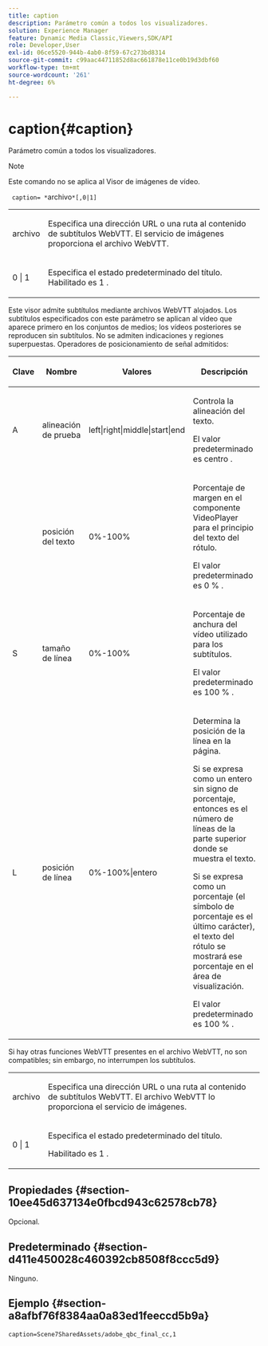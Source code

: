 ```yaml
---
title: caption
description: Parámetro común a todos los visualizadores.
solution: Experience Manager
feature: Dynamic Media Classic,Viewers,SDK/API
role: Developer,User
exl-id: 06ce5520-944b-4ab0-8f59-67c273bd8314
source-git-commit: c99aac44711852d8ac661878e11ce0b19d3dbf60
workflow-type: tm+mt
source-wordcount: '261'
ht-degree: 6%

---
```


# caption{#caption}

Parámetro común a todos los visualizadores.

>[!NOTE]
>
>Este comando no se aplica al Visor de imágenes de vídeo.

` caption= *`archivo`*[,0|1]`

<table id="table_9B98C97485DD4DEB8A6ECBCE8DF6B886"> 
 <tbody> 
  <tr> 
   <td colname="col1"> <p> <span class="codeph"> <span class="varname"> archivo </span> </span> </p> </td> 
   <td colname="col2"> <p> Especifica una dirección URL o una ruta al contenido de subtítulos WebVTT. El servicio de imágenes proporciona el archivo WebVTT. </p> </td> 
  </tr> 
  <tr> 
   <td colname="col1"> <p> <span class="codeph"> 0 | 1 </span> </p> </td> 
   <td colname="col2"> <p> Especifica el estado predeterminado del título. Habilitado es <span class="codeph"> 1 </span>. </p> </td> 
  </tr> 
 </tbody> 
</table>

Este visor admite subtítulos mediante archivos WebVTT alojados. Los subtítulos especificados con este parámetro se aplican al vídeo que aparece primero en los conjuntos de medios; los vídeos posteriores se reproducen sin subtítulos. No se admiten indicaciones y regiones superpuestas. Operadores de posicionamiento de señal admitidos:

<table id="table_E752D7D8C1AA40C6B8A7057D2BB379C1"> 
 <thead> 
  <tr> 
   <th colname="col1" class="entry"> <p>Clave </p> </th> 
   <th colname="col2" class="entry"> <p>Nombre </p> </th> 
   <th colname="col3" class="entry"> <p>Valores </p> </th> 
   <th colname="col4" class="entry"> <p>Descripción </p> </th> 
  </tr> 
 </thead>
 <tbody> 
  <tr> 
   <td colname="col1"> <p> <span class="codeph"> A </span> </p> </td> 
   <td colname="col2"> <p>alineación de prueba </p> </td> 
   <td colname="col3"> <p> <span class="codeph"> left|right|middle|start|end </span> </p> </td> 
   <td colname="col4"> <p> Controla la alineación del texto. </p> <p>El valor predeterminado es <span class="codeph"> centro </span>. </p> </td> 
  </tr> 
  <tr> 
   <td colname="col1"> <p> <span class="codeph">  </span> </p> </td> 
   <td colname="col2"> <p>posición del texto </p> </td> 
   <td colname="col3"> <p> 0%-100% </p> </td> 
   <td colname="col4"> <p> Porcentaje de margen en el componente VideoPlayer para el principio del texto del rótulo. </p> <p>El valor predeterminado es <span class="codeph"> 0 % </span>. </p> </td> 
  </tr> 
  <tr> 
   <td colname="col1"> <p> <span class="codeph"> S </span> </p> </td> 
   <td colname="col2"> <p>tamaño de línea </p> </td> 
   <td colname="col3"> <p> 0%-100% </p> </td> 
   <td colname="col4"> <p> Porcentaje de anchura del vídeo utilizado para los subtítulos. </p> <p>El valor predeterminado es <span class="codeph"> 100 % </span>. </p> </td> 
  </tr> 
  <tr> 
   <td colname="col1"> <p> <span class="codeph"> L </span> </p> </td> 
   <td colname="col2"> <p>posición de línea </p> </td> 
   <td colname="col3"> <p> 0%-100%|entero </p> </td> 
   <td colname="col4"> <p> Determina la posición de la línea en la página. </p> <p>Si se expresa como un entero sin signo de porcentaje, entonces es el número de líneas de la parte superior donde se muestra el texto. </p> <p>Si se expresa como un porcentaje (el símbolo de porcentaje es el último carácter), el texto del rótulo se mostrará ese porcentaje en el área de visualización. </p> <p>El valor predeterminado es <span class="codeph"> 100 % </span>. </p> </td> 
  </tr> 
 </tbody> 
</table>

Si hay otras funciones WebVTT presentes en el archivo WebVTT, no son compatibles; sin embargo, no interrumpen los subtítulos.

<table id="table_CB7B4DFC6B654AECA1AF6594E3FD5C46"> 
 <tbody> 
  <tr> 
   <td colname="col1"> <p> <span class="codeph"> <span class="varname"> archivo </span> </span> </p> </td> 
   <td colname="col2"> <p> Especifica una dirección URL o una ruta al contenido de subtítulos WebVTT. El archivo WebVTT lo proporciona el servicio de imágenes. </p> </td> 
  </tr> 
  <tr> 
   <td colname="col1"> <p> <span class="codeph"> 0 | 1 </span> </p> </td> 
   <td colname="col2"> <p> Especifica el estado predeterminado del título. </p> <p>Habilitado es <span class="codeph"> 1 </span>. </p> </td> 
  </tr> 
 </tbody> 
</table>

## Propiedades {#section-10ee45d637134e0fbcd943c62578cb78}

Opcional.

## Predeterminado {#section-d411e450028c460392cb8508f8ccc5d9}

Ninguno.

## Ejemplo {#section-a8afbf76f8384aa0a83ed1feeccd5b9a}

```
caption=Scene7SharedAssets/adobe_qbc_final_cc,1
```
